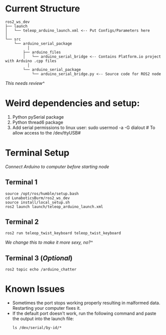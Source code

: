 # Current Structure
```
ros2_ws_dev
├── launch
│   └── teleop_arduino_launch.xml <-- Put Configs/Parameters here
│
└── src
    └── arduino_serial_package
	      │
        ├── arduino_files
        │   └── arduino_serial_bridge <-- Contains Platform.io project with Arduino .cpp files
	      │
        └── arduino_serial_package
            └── arduino_serial_bridge.py <-- Source code for ROS2 node
```
*This needs review^*

# Weird dependencies and setup:
1. Python pySerial package
2. Python thread6 package
3. Add serial permissions to linux user:
  sudo usermod -a -G dialout <username>  # To allow access to the /dev/ttyUSB#

# Terminal Setup

*Connect Arduino to computer before starting node*

## Terminal 1
```
source /opt/ros/humble/setup.bash
cd LunaboticsBurm/ros2_ws_dev
source install/local_setup.sh
ros2 launch launch/teleop_arduino_launch.xml
```
## Terminal 2
```
ros2 run teleop_twist_keyboard teleop_twist_keyboard
```
*We change this to make it more sexy, no?^*

## Terminal 3 (*Optional*)
```
ros2 topic echo /arduino_chatter
```

# Known Issues
- Sometimes the port stops working properly resulting in malformed data. Restarting your computer fixes it.
- If the default port doesn't work, run the following command and paste the output into the launch file:
  ```
  ls /dev/serial/by-id/*
  ```

